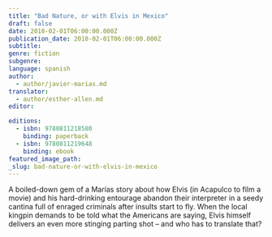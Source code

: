 ```yaml
---
title: "Bad Nature, or with Elvis in Mexico"
draft: false
date: 2010-02-01T06:00:00.000Z
publication_date: 2010-02-01T06:00:00.000Z
subtitle:
genre: fiction
subgenre:
language: spanish
author:
  - author/javier-marias.md
translator:
  - author/esther-allen.md
editor:

editions:
  - isbn: 9780811218580
    binding: paperback
  - isbn: 9780811219648
    binding: ebook
featured_image_path:
_slug: bad-nature-or-with-elvis-in-mexico
---
```


A boiled-down gem of a Marías story about how Elvis (in Acapulco to film a movie) and his hard-drinking entourage abandon their interpreter in a seedy cantina full of enraged criminals after insults start to fly. When the local kingpin demands to be told what the Americans are saying, Elvis himself delivers an even more stinging parting shot – and who has to translate that?

